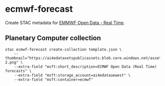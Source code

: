 # ecmwf-forecast

Create STAC metadata for [EMMWF Open Data - Real Time](https://confluence.ecmwf.int/display/UDOC/ECMWF+Open+Data+-+Real+Time).


## Planetary Computer collection


```console
stac ecmwf-forecast create-collection template.json \
    --thumbnail="https://ai4edatasetspublicassets.blob.core.windows.net/assets/pc_thumbnails/sentinel-2.png" \
    --extra-field "msft:short_description=ECMWF Open Data (Real Time) forecasts" \
    --extra-field "msft:storage_account=ai4edatauewest" \
    --extra-field "msft:container=ecmwf"
```
